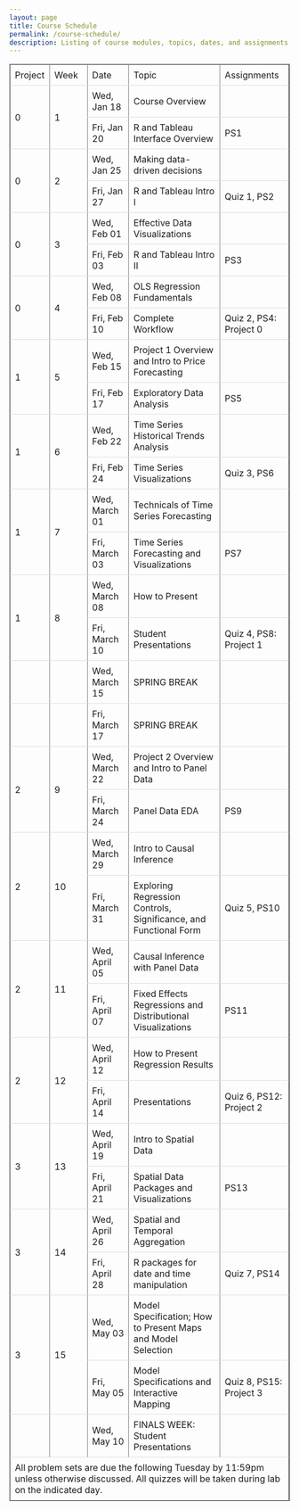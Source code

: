 ```yaml
---
layout: page
title: Course Schedule
permalink: /course-schedule/
description: Listing of course modules, topics, dates, and assignments
---
```




<head>
<style>
table {
  border-collapse: collapse;
  width: 100%;
}
th, td {
  padding: 8px;
  text-align: left;
  border-bottom: 1px solid #ddd;
}
</style>
</head>
<body>
	<table cellspacing="0" border="1">
		<thead>
			<tr>
				<td style="min-width:50px">Project</td>
				<td style="min-width:50px">Week</td>
				<td style="min-width:50px">Date</td>
				<td style="min-width:50px">Topic</td>
				<td style="min-width:50px">Assignments</td>
			</tr>
        </thead>
		<tbody>
			<tr>
				<td rowspan="2">0</td>
				<td rowspan="2">1</td>
				<td style="min-width:50px">Wed, Jan 18</td>
				<td style="min-width:50px">Course Overview</td>
				<td style="min-width:50px"></td>
			</tr>
			<tr>
				<td style="min-width:50px">Fri, Jan 20</td>
				<td style="min-width:50px">R and Tableau Interface Overview</td>
				<td style="min-width:50px">PS1</td>
			</tr>
			<tr>
				<td rowspan="2">0</td>
				<td rowspan="2">2</td>
				<td style="min-width:50px">Wed, Jan 25</td>
				<td style="min-width:50px">Making data-driven decisions</td>
				<td style="min-width:50px"></td>
			</tr>
			<tr>
				<td style="min-width:50px">Fri, Jan 27</td>
				<td style="min-width:50px">R and Tableau Intro I</td>
				<td style="min-width:50px">Quiz 1, PS2</td>
			</tr>
			<tr>
				<td rowspan="2">0</td>
				<td rowspan="2">3</td>
				<td style="min-width:50px">Wed, Feb 01</td>
				<td style="min-width:50px">Effective Data Visualizations</td>
				<td style="min-width:50px"></td>
			</tr>
			<tr>
				<td style="min-width:50px">Fri, Feb 03</td>
				<td style="min-width:50px">R and Tableau Intro II</td>
				<td style="min-width:50px">PS3</td>
			</tr>
			<tr>
				<td rowspan="2">0</td>
				<td rowspan="2">4</td>
				<td style="min-width:50px">Wed, Feb 08</td>
				<td style="min-width:50px">OLS Regression Fundamentals</td>
				<td style="min-width:50px"></td>
			</tr>
			<tr>
				<td style="min-width:50px">Fri, Feb 10</td>
				<td style="min-width:50px">Complete Workflow</td>
				<td style="min-width:50px">Quiz 2, PS4: Project 0</td>
			</tr>
			<tr>
				<td rowspan="2">1</td>
				<td rowspan="2">5</td>
				<td style="min-width:50px">Wed, Feb 15</td>
				<td style="min-width:50px">Project 1 Overview and Intro to Price Forecasting</td>
				<td style="min-width:50px"></td>
			</tr>
			<tr>
				<td style="min-width:50px">Fri, Feb 17</td>
				<td style="min-width:50px">Exploratory Data Analysis</td>
				<td style="min-width:50px">PS5</td>
			</tr>
			<tr>
				<td rowspan="2">1</td>
				<td rowspan="2">6</td>
				<td style="min-width:50px">Wed, Feb 22</td>
				<td style="min-width:50px">Time Series Historical Trends Analysis</td>
				<td style="min-width:50px"></td>
			</tr>
			<tr>
				<td style="min-width:50px">Fri, Feb 24</td>
				<td style="min-width:50px">Time Series Visualizations</td>
				<td style="min-width:50px">Quiz 3, PS6</td>
			</tr>
			<tr>
				<td rowspan="2">1</td>
				<td rowspan="2">7</td>
				<td style="min-width:50px">Wed, March 01</td>
				<td style="min-width:50px">Technicals of Time Series Forecasting</td>
				<td style="min-width:50px"></td>
			</tr>
			<tr>
				<td style="min-width:50px">Fri, March 03</td>
				<td style="min-width:50px">Time Series Forecasting and Visualizations</td>
				<td style="min-width:50px">PS7</td>
			</tr>
			<tr>
				<td rowspan="2">1</td>
				<td rowspan="2">8</td>
				<td style="min-width:50px">Wed, March 08</td>
				<td style="min-width:50px">How to Present</td>
				<td style="min-width:50px"></td>
			</tr>
			<tr>
				<td style="min-width:50px">Fri, March 10</td>
				<td style="min-width:50px">Student Presentations</td>
				<td style="min-width:50px">Quiz 4, PS8: Project 1</td>
			</tr>
			<tr>
				<td style="min-width:50px"></td>
				<td style="min-width:50px"></td>
				<td style="min-width:50px">Wed, March 15</td>
				<td style="min-width:50px">SPRING BREAK</td>
				<td style="min-width:50px"></td>
			</tr>
			<tr>
				<td style="min-width:50px"></td>
				<td style="min-width:50px"></td>
				<td style="min-width:50px">Fri, March 17</td>
				<td style="min-width:50px">SPRING BREAK</td>
				<td style="min-width:50px"></td>
			</tr>
			<tr>
				<td rowspan="2">2</td>
				<td rowspan="2">9</td>
				<td style="min-width:50px">Wed, March 22</td>
				<td style="min-width:50px">Project 2 Overview and Intro to Panel Data</td>
				<td style="min-width:50px"></td>
			</tr>
			<tr>
				<td style="min-width:50px">Fri, March 24</td>
				<td style="min-width:50px">Panel Data EDA</td>
				<td style="min-width:50px">PS9</td>
			</tr>
			<tr>
				<td rowspan="2">2</td>
				<td rowspan="2">10</td>
				<td style="min-width:50px">Wed, March 29</td>
				<td style="min-width:50px">Intro to Causal Inference</td>
				<td style="min-width:50px"></td>
			</tr>
			<tr>
				<td style="min-width:50px">Fri, March 31</td>
				<td style="min-width:50px">Exploring Regression Controls, Significance, and Functional Form</td>
				<td style="min-width:50px">Quiz 5, PS10</td>
			</tr>
			<tr>
				<td rowspan="2">2</td>
				<td rowspan="2">11</td>
				<td style="min-width:50px">Wed, April 05</td>
				<td style="min-width:50px">Causal Inference with Panel Data</td>
				<td style="min-width:50px"></td>
			</tr>
			<tr>
				<td style="min-width:50px">Fri, April 07</td>
				<td style="min-width:50px">Fixed Effects Regressions and Distributional Visualizations</td>
				<td style="min-width:50px">PS11</td>
			</tr>
			<tr>
				<td rowspan="2">2</td>
				<td rowspan="2">12</td>
				<td style="min-width:50px">Wed, April 12</td>
				<td style="min-width:50px">How to Present Regression Results</td>
				<td style="min-width:50px"></td>
			</tr>
			<tr>
				<td style="min-width:50px">Fri, April 14</td>
				<td style="min-width:50px">Presentations</td>
				<td style="min-width:50px">Quiz 6, PS12: Project 2</td>
			</tr>
			<tr>
				<td rowspan="2">3</td>
				<td rowspan="2">13</td>
				<td style="min-width:50px">Wed, April 19</td>
				<td style="min-width:50px">Intro to Spatial Data</td>
				<td style="min-width:50px"></td>
			</tr>
			<tr>
				<td style="min-width:50px">Fri, April 21</td>
				<td style="min-width:50px">Spatial Data Packages and Visualizations</td>
				<td style="min-width:50px">PS13</td>
			</tr>
			<tr>
				<td rowspan="2">3</td>
				<td rowspan="2">14</td>
				<td style="min-width:50px">Wed, April 26</td>
				<td style="min-width:50px">Spatial and Temporal Aggregation</td>
				<td style="min-width:50px"></td>
			</tr>
			<tr>
				<td style="min-width:50px">Fri, April 28</td>
				<td style="min-width:50px">R packages for date and time manipulation</td>
				<td style="min-width:50px">Quiz 7, PS14</td>
			</tr>
			<tr>
				<td rowspan="2">3</td>
				<td rowspan="2">15</td>
				<td style="min-width:50px">Wed, May 03</td>
				<td style="min-width:50px">Model Specification; How to Present Maps and Model Selection</td>
				<td style="min-width:50px"></td>
			</tr>
			<tr>
				<td style="min-width:50px">Fri, May 05</td>
				<td style="min-width:50px">Model Specifications and Interactive Mapping</td>
				<td style="min-width:50px">Quiz 8, PS15: Project 3</td>
			</tr>
			<tr>
				<td style="min-width:50px"></td>
				<td style="min-width:50px"></td>
				<td style="min-width:50px">Wed, May 10</td>
				<td style="min-width:50px">FINALS WEEK: Student Presentations</td>
				<td style="min-width:50px"></td>
			</tr>
		</tbody>
        <tfoot> 
            <tr> 
                <td colspan="5">All problem sets are due the following Tuesday by 11:59pm unless otherwise discussed. All quizzes will be taken during lab on the indicated day.</td> 
            </tr> 
        </tfoot>
	</table>
</body>